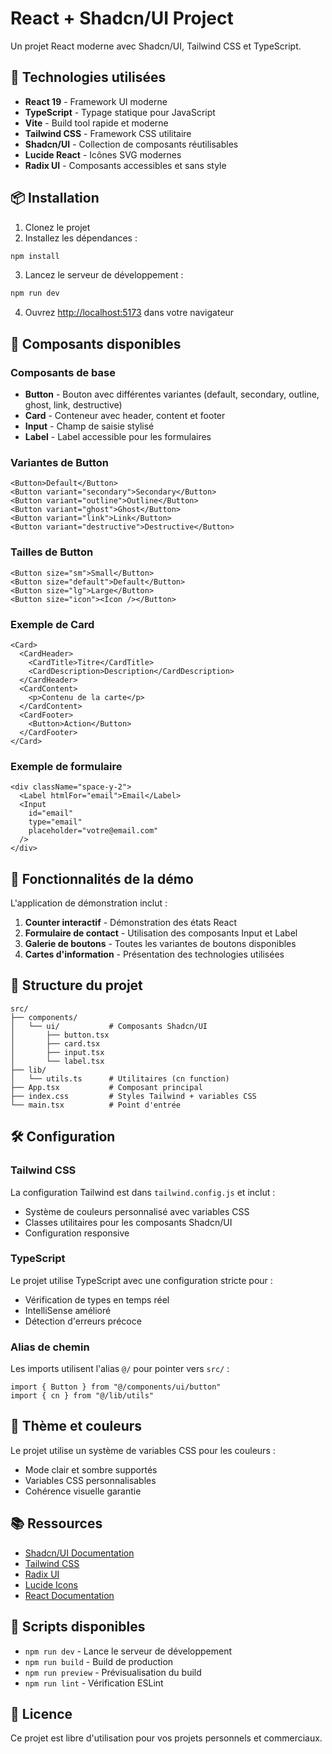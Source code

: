 # React + Shadcn/UI Project

Un projet React moderne avec Shadcn/UI, Tailwind CSS et TypeScript.

## 🚀 Technologies utilisées

- **React 19** - Framework UI moderne
- **TypeScript** - Typage statique pour JavaScript
- **Vite** - Build tool rapide et moderne
- **Tailwind CSS** - Framework CSS utilitaire
- **Shadcn/UI** - Collection de composants réutilisables
- **Lucide React** - Icônes SVG modernes
- **Radix UI** - Composants accessibles et sans style

## 📦 Installation

1. Clonez le projet
2. Installez les dépendances :
```bash
npm install
```

3. Lancez le serveur de développement :
```bash
npm run dev
```

4. Ouvrez [http://localhost:5173](http://localhost:5173) dans votre navigateur

## 🎨 Composants disponibles

### Composants de base
- **Button** - Bouton avec différentes variantes (default, secondary, outline, ghost, link, destructive)
- **Card** - Conteneur avec header, content et footer
- **Input** - Champ de saisie stylisé
- **Label** - Label accessible pour les formulaires

### Variantes de Button
```tsx
<Button>Default</Button>
<Button variant="secondary">Secondary</Button>
<Button variant="outline">Outline</Button>
<Button variant="ghost">Ghost</Button>
<Button variant="link">Link</Button>
<Button variant="destructive">Destructive</Button>
```

### Tailles de Button
```tsx
<Button size="sm">Small</Button>
<Button size="default">Default</Button>
<Button size="lg">Large</Button>
<Button size="icon"><Icon /></Button>
```

### Exemple de Card
```tsx
<Card>
  <CardHeader>
    <CardTitle>Titre</CardTitle>
    <CardDescription>Description</CardDescription>
  </CardHeader>
  <CardContent>
    <p>Contenu de la carte</p>
  </CardContent>
  <CardFooter>
    <Button>Action</Button>
  </CardFooter>
</Card>
```

### Exemple de formulaire
```tsx
<div className="space-y-2">
  <Label htmlFor="email">Email</Label>
  <Input
    id="email"
    type="email"
    placeholder="votre@email.com"
  />
</div>
```

## 🎯 Fonctionnalités de la démo

L'application de démonstration inclut :

1. **Counter interactif** - Démonstration des états React
2. **Formulaire de contact** - Utilisation des composants Input et Label
3. **Galerie de boutons** - Toutes les variantes de boutons disponibles
4. **Cartes d'information** - Présentation des technologies utilisées

## 📁 Structure du projet

```
src/
├── components/
│   └── ui/           # Composants Shadcn/UI
│       ├── button.tsx
│       ├── card.tsx
│       ├── input.tsx
│       └── label.tsx
├── lib/
│   └── utils.ts      # Utilitaires (cn function)
├── App.tsx           # Composant principal
├── index.css         # Styles Tailwind + variables CSS
└── main.tsx          # Point d'entrée
```

## 🛠️ Configuration

### Tailwind CSS
La configuration Tailwind est dans `tailwind.config.js` et inclut :
- Système de couleurs personnalisé avec variables CSS
- Classes utilitaires pour les composants Shadcn/UI
- Configuration responsive

### TypeScript
Le projet utilise TypeScript avec une configuration stricte pour :
- Vérification de types en temps réel
- IntelliSense amélioré
- Détection d'erreurs précoce

### Alias de chemin
Les imports utilisent l'alias `@/` pour pointer vers `src/` :
```tsx
import { Button } from "@/components/ui/button"
import { cn } from "@/lib/utils"
```

## 🎨 Thème et couleurs

Le projet utilise un système de variables CSS pour les couleurs :
- Mode clair et sombre supportés
- Variables CSS personnalisables
- Cohérence visuelle garantie

## 📚 Ressources

- [Shadcn/UI Documentation](https://ui.shadcn.com/)
- [Tailwind CSS](https://tailwindcss.com/)
- [Radix UI](https://www.radix-ui.com/)
- [Lucide Icons](https://lucide.dev/)
- [React Documentation](https://react.dev/)

## 🚀 Scripts disponibles

- `npm run dev` - Lance le serveur de développement
- `npm run build` - Build de production
- `npm run preview` - Prévisualisation du build
- `npm run lint` - Vérification ESLint

## 📄 Licence

Ce projet est libre d'utilisation pour vos projets personnels et commerciaux.
